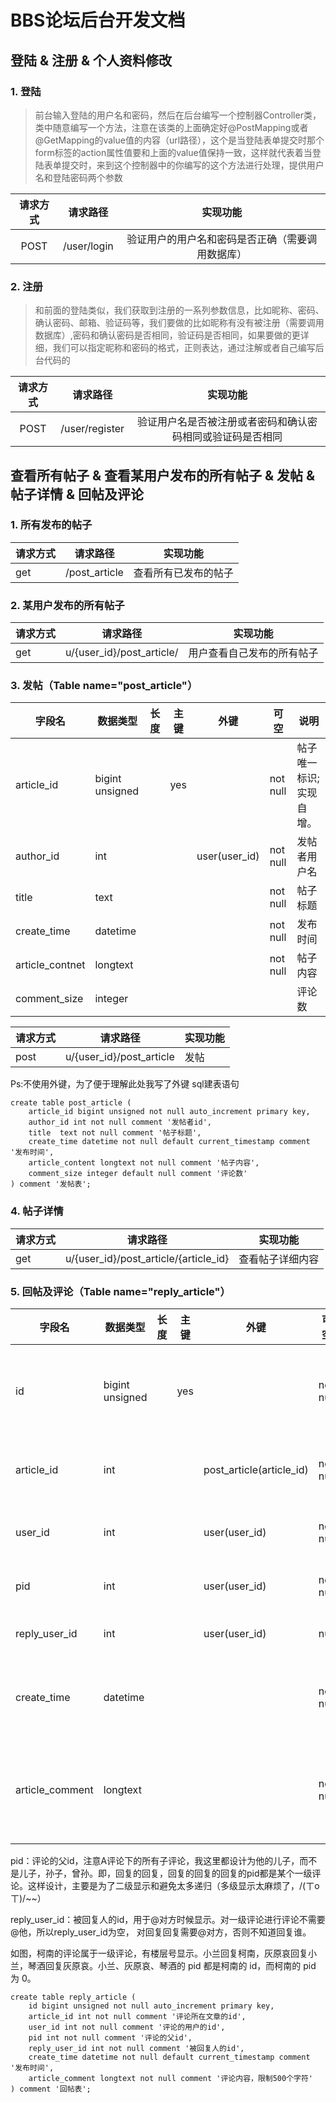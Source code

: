 # BBS论坛后台开发文档

## 登陆 & 注册 & 个人资料修改

### 1. 登陆

> 前台输入登陆的用户名和密码，然后在后台编写一个控制器Controller类，类中随意编写一个方法，注意在该类的上面确定好@PostMapping或者@GetMapping的value值的内容（url路径），这个是当登陆表单提交时那个form标签的action属性值要和上面的value值保持一致，这样就代表着当登陆表单提交时，来到这个控制器中的你编写的这个方法进行处理，提供用户名和登陆密码两个参数

| 请求方式 |  请求路径   |                     实现功能                     |
| :------: | :---------: | :----------------------------------------------: |
|   POST   | /user/login | 验证用户的用户名和密码是否正确（需要调用数据库） |

### 2. 注册

> 和前面的登陆类似，我们获取到注册的一系列参数信息，比如昵称、密码、确认密码、邮箱、验证码等，我们要做的比如昵称有没有被注册（需要调用数据库）,密码和确认密码是否相同，验证码是否相同，如果要做的更详细，我们可以指定昵称和密码的格式，正则表达，通过注解或者自己编写后台代码的

| 请求方式 |    请求路径    |                          实现功能                          |
| :------: | :------------: | :--------------------------------------------------------: |
|   POST   | /user/register | 验证用户名是否被注册或者密码和确认密码相同或验证码是否相同 |

## 查看所有帖子 & 查看某用户发布的所有帖子 & 发帖 & 帖子详情 & 回帖及评论

### 1. 所有发布的帖子

请求方式    |   请求路径    |  实现功能
------------|---------------|--------------------
get         |/post_article  |查看所有已发布的帖子


### 2. 某用户发布的所有帖子

请求方式    |            请求路径       |  实现功能
------------|---------------------------|--------------------------
get         |u/{user_id}/post_article/  |用户查看自己发布的所有帖子


### 3. 发帖（Table name="post_article"）

字段名         |  数据类型      |  长度 |  主键  |  外键           |  可空    | 说明 
---------------|----------------|-------|--------|-----------------|----------|----------------------
article_id     | bigint unsigned|       | yes    |                 | not null | 帖子唯一标识;实现自增。 
author_id      | int            |       |        | user(user_id)   | not null | 发帖者用户名 
title          | text           |       |        |                 | not null | 帖子标题
create_time    | datetime       |       |        |                 | not null | 发布时间
article_contnet| longtext       |       |        |                 | not null | 帖子内容
comment_size   | integer        |       |        |                 |          | 评论数


请求方式    |            请求路径     |  实现功能
------------|-------------------------|-------
post        |u/{user_id}/post_article |发帖


Ps:不使用外键，为了便于理解此处我写了外键
sql建表语句


```
create table post_article (
    article_id bigint unsigned not null auto_increment primary key,	
    author_id int not null comment '发帖者id',   
    title  text not null comment '帖子标题',
	create_time datetime not null default current_timestamp comment '发布时间',
	article_content longtext not null comment '帖子内容',
	comment_size integer default null comment '评论数'
) comment '发帖表';
```
### 4. 帖子详情

请求方式    |            请求路径                  |  实现功能
------------|--------------------------------------|-------
get         |u/{user_id}/post_article/{article_id} |查看帖子详细内容

### 5. 回帖及评论（Table name="reply_article"）

字段名         |  数据类型      |  长度 |  主键  |            外键          |   可空    | 说明 
---------------|----------------|-------|--------|--------------------------|-----------|----------------------
id             | bigint unsigned|       |  yes   |                          | not null  |主键，自定生成,自增
article_id     | int            |       |        |  post_article(article_id)| not null  | 评论所在文章的id
user_id        | int            |       |        |  user(user_id)           | not null  | 评论的用户的id
pid            | int            |       |        |  user(user_id)           | not null  | 评论的父id
reply_user_id  | int            |       |        |  user(user_id)           |     null  | 被回复人的id
create_time    | datetime       |       |        |                          | not null  | 创建时间，自动生成
article_comment| longtext       |       |        |                          | not null  | 评论内容，限制500个字符



pid：评论的父id，注意A评论下的所有子评论，我这里都设计为他的儿子，而不是儿子，孙子，曾孙。即，回复的回复，回复的回复的回复的pid都是某个一级评论。这样设计，主要是为了二级显示和避免太多递归（多级显示太麻烦了，/(ㄒoㄒ)/~~）

reply_user_id：被回复人的id，用于@对方时候显示。对一级评论进行评论不需要@他，所以reply_user_id为空，
对回复回复需要@对方，否则不知道回复谁。


如图，柯南的评论属于一级评论，有楼层号显示。小兰回复柯南，灰原哀回复小兰，琴酒回复灰原哀。小兰、灰原哀、琴酒的 pid 都是柯南的 id，而柯南的 pid 为 0。

```
create table reply_article (
	id bigint unsigned not null auto_increment primary key,
	article_id int not null comment '评论所在文章的id',
    user_id int not null comment '评论的用户的id',
    pid int not null comment '评论的父id',
    reply_user_id int not null comment '被回复人的id', 
	create_time datetime not null default current_timestamp comment '发布时间',
	article_comment longtext not null comment '评论内容，限制500个字符'
) comment '回帖表';


